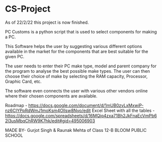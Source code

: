 # CS-Project
As of 22/2/22 this project is now finished.

PC Customs is a python script that is used to select components for making a PC.

This Software helps the user by suggesting various different options available in the market for the components that are best suitable for the given PC.

The user needs to enter their PC make type, model and parent company for the program to analyse the best possible make types. The user can then choose their choice of make by selecting the RAM capacity, Processor, Graphic Card, etc.

The software even connects the user with various other vendors online where their chosen components are available. 


Roadmap - https://docs.google.com/document/d/1mUB0zvLxMxwiP-nz6CIYPpRdWmJ1moKsm4Ollsw8Nyo/edit
Excel Sheet with all the tables - https://docs.google.com/spreadsheets/d/16MQjq4zxa71Bh2JkFnaEcVmPb62l3usMbqChRW9K7hk/edit#gid=495006903




MADE BY- Gurjot Singh & Raunak Mehta of Class 12-B
BLOOM PUBLIC SCHOOL
